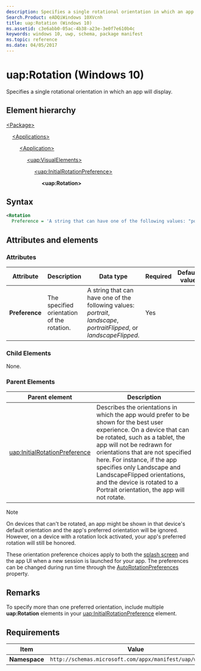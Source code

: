 ```yaml
---
description: Specifies a single rotational orientation in which an app will display (Windows 10).
Search.Product: eADQiWindows 10XVcnh
title: uap:Rotation (Windows 10)
ms.assetid: c3e6abb0-05ac-4b38-a23e-3e0f7e610b4c
keywords: windows 10, uwp, schema, package manifest
ms.topic: reference
ms.date: 04/05/2017
---
```


# uap:Rotation (Windows 10)

Specifies a single rotational orientation in which an app will display.

## Element hierarchy

[\<Package\>](element-package.md)

&nbsp;&nbsp;&nbsp;&nbsp;[\<Applications\>](element-applications.md)

&nbsp;&nbsp;&nbsp;&nbsp; &nbsp;&nbsp;&nbsp;&nbsp;[\<Application\>](element-application.md)

&nbsp;&nbsp;&nbsp;&nbsp; &nbsp;&nbsp;&nbsp;&nbsp; &nbsp;&nbsp;&nbsp;&nbsp;[\<uap:VisualElements\>](element-uap-visualelements.md)

&nbsp;&nbsp;&nbsp;&nbsp; &nbsp;&nbsp;&nbsp;&nbsp; &nbsp;&nbsp;&nbsp;&nbsp; &nbsp;&nbsp;&nbsp;&nbsp;[\<uap:InitialRotationPreference\>](element-uap-initialrotationpreference.md)

&nbsp;&nbsp;&nbsp;&nbsp; &nbsp;&nbsp;&nbsp;&nbsp; &nbsp;&nbsp;&nbsp;&nbsp; &nbsp;&nbsp;&nbsp;&nbsp; &nbsp;&nbsp;&nbsp;&nbsp;**\<uap:Rotation\>**

## Syntax

```xml
<Rotation
  Preference = 'A string that can have one of the following values: "portrait", "landscape", "portraitFlipped", or "landscapeFlipped".' />
```

## Attributes and elements

### Attributes

| Attribute | Description | Data type | Required | Default value |
|-|-|-|-|-|
| **Preference** | The specified orientation of the rotation. | A string that can have one of the following values: *portrait*, *landscape*, *portraitFlipped*, or *landscapeFlipped*. | Yes |  |

### Child Elements

None.

### Parent Elements

| Parent element | Description |
|-|-|
| [uap:InitialRotationPreference](element-uap-initialrotationpreference.md) | Describes the orientations in which the app would prefer to be shown for the best user experience. On a device that can be rotated, such as a tablet, the app will not be redrawn for orientations that are not specified here. For instance, if the app specifies only Landscape and LandscapeFlipped orientations, and the device is rotated to a Portrait orientation, the app will not rotate. |

> [!NOTE]
> On devices that can't be rotated, an app might be shown in that device's default orientation and the app's preferred orientation will be ignored. However, on a device with a rotation lock activated, your app's preferred rotation will still be honored.
>
> These orientation preference choices apply to both the [splash screen](../appxmanifestschema2013/element-splashscreen.md) and the app UI when a new session is launched for your app. The preferences can be changed during run time through the [AutoRotationPreferences](/uwp/api/Windows.Graphics.Display.DisplayInformation) property.

## Remarks

To specify more than one preferred orientation, include multiple **uap:Rotation** elements in your [uap:InitialRotationPreference](element-uap-initialrotationpreference.md) element.

## Requirements

| Item | Value |
|--|--|
| **Namespace** | `http://schemas.microsoft.com/appx/manifest/uap/windows10` |
